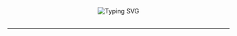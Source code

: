 <div align=center>
<!-- Title Typing Effect -->
<img src="https://readme-typing-svg.demolab.com?font=Lobster&color=58A6FF&size=35&pause=2000&center=true&vCenter=true&random=false&width=435&lines=Hello%F0%9F%91%8B%2C+I'm+Yeji+Han;Welcome+to+my+GitHub" alt="Typing SVG" />
</div>

</br>

---

</br>

<!-- ![GitHub stats](https://github-readme-stats-eta-ten-52.vercel.app/api?username=Han-YJ&count_private=true&hide_rank=true&hide=stars)
![Top Langs](https://github-readme-stats-eta-ten-52.vercel.app/api/top-langs/?username=Han-YJ&count_private=true&card_width=400&layout=compact) -->
